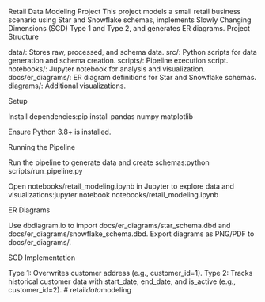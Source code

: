 Retail Data Modeling Project
This project models a small retail business scenario using Star and Snowflake schemas, implements Slowly Changing Dimensions (SCD) Type 1 and Type 2, and generates ER diagrams.
Project Structure

data/: Stores raw, processed, and schema data.
src/: Python scripts for data generation and schema creation.
scripts/: Pipeline execution script.
notebooks/: Jupyter notebook for analysis and visualization.
docs/er_diagrams/: ER diagram definitions for Star and Snowflake schemas.
diagrams/: Additional visualizations.

Setup

Install dependencies:pip install pandas numpy matplotlib

Ensure Python 3.8+ is installed.

Running the Pipeline

Run the pipeline to generate data and create schemas:python scripts/run_pipeline.py

Open notebooks/retail_modeling.ipynb in Jupyter to explore data and visualizations:jupyter notebook notebooks/retail_modeling.ipynb

ER Diagrams

Use dbdiagram.io to import docs/er_diagrams/star_schema.dbd and docs/er_diagrams/snowflake_schema.dbd.
Export diagrams as PNG/PDF to docs/er_diagrams/.

SCD Implementation

Type 1: Overwrites customer address (e.g., customer_id=1).
Type 2: Tracks historical customer data with start_date, end_date, and is_active (e.g., customer_id=2).
#   r e t a i l _ d a t a _ m o d e l i n g  
 